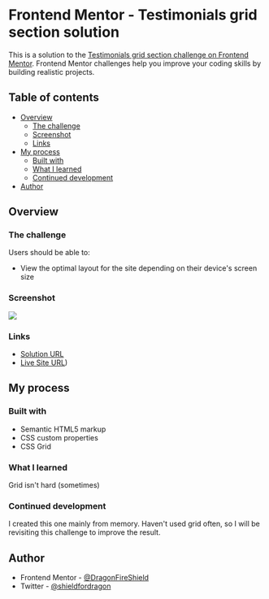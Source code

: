 # Frontend Mentor - Testimonials grid section solution

This is a solution to the [Testimonials grid section challenge on Frontend Mentor](https://www.frontendmentor.io/challenges/testimonials-grid-section-Nnw6J7Un7). Frontend Mentor challenges help you improve your coding skills by building realistic projects. 

## Table of contents

- [Overview](#overview)
  - [The challenge](#the-challenge)
  - [Screenshot](#screenshot)
  - [Links](#links)
- [My process](#my-process)
  - [Built with](#built-with)
  - [What I learned](#what-i-learned)
  - [Continued development](#continued-development)
- [Author](#author)

## Overview

### The challenge

Users should be able to:

- View the optimal layout for the site depending on their device's screen size

### Screenshot

![](./screenshot.jpg)

### Links

- [Solution URL](https://www.frontendmentor.io/solutions/testimonials-grid-Noc9ouKqX3)
- [Live Site URL](https://dragonfireshield.github.io/testimonials-grid/))

## My process

### Built with

- Semantic HTML5 markup
- CSS custom properties
- CSS Grid

### What I learned

Grid isn't hard (sometimes)

### Continued development

I created this one mainly from memory. Haven't used grid often, so I will be revisiting this challenge to improve the result.

## Author

- Frontend Mentor - [@DragonFireShield](https://www.frontendmentor.io/profile/DragonFireShield)
- Twitter - [@shieldfordragon](https://www.twitter.com/shieldfordragon)

